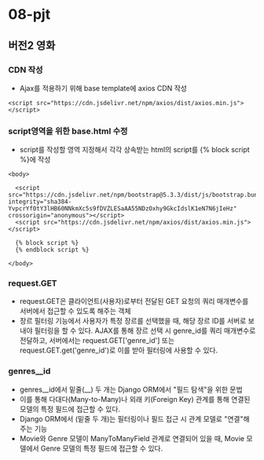 # 08-pjt
## 버전2 영화

### CDN 작성
- Ajax를 적용하기 위해 base template에 axios CDN 작성
```
<script src="https://cdn.jsdelivr.net/npm/axios/dist/axios.min.js"></script>
```

### script영역을 위한 base.html 수정
- script를 작성할 영역 지정해서 각각 상속받는 html의 script를 {% block script %}에 작성
```
<body>
  
  <script src="https://cdn.jsdelivr.net/npm/bootstrap@5.3.3/dist/js/bootstrap.bundle.min.js" integrity="sha384-YvpcrYf0tY3lHB60NNkmXc5s9fDVZLESaAA55NDzOxhy9GkcIdslK1eN7N6jIeHz" crossorigin="anonymous"></script>
  <script src="https://cdn.jsdelivr.net/npm/axios/dist/axios.min.js"></script>

  {% block script %}
  {% endblock script %}

</body>

```

### request.GET
- request.GET은 클라이언트(사용자)로부터 전달된 GET 요청의 쿼리 매개변수를 서버에서 접근할 수 있도록 해주는 객체
- 장르 필터링 기능에서 사용자가 특정 장르를 선택했을 때, 해당 장르 ID를 서버로 보내야 필터링을 할 수 있다. AJAX를 통해 장르 선택 시 genre_id를 쿼리 매개변수로 전달하고, 서버에서는 request.GET['genre_id'] 또는 request.GET.get('genre_id')로 이를 받아 필터링에 사용할 수 있다.

### genres__id
- genres__id에서 밑줄(__) 두 개는 Django ORM에서 "필드 탐색"을 위한 문법
- 이를 통해 다대다(Many-to-Many)나 외래 키(Foreign Key) 관계를 통해 연결된 모델의 특정 필드에 접근할 수 있다.
- Django ORM에서 (밑줄 두 개)는 필터링이나 필드 접근 시 관계 모델로 "연결"해주는 기능
- Movie와 Genre 모델이 ManyToManyField 관계로 연결되어 있을 때, Movie 모델에서 Genre 모델의 특정 필드에 접근할 수 있다.